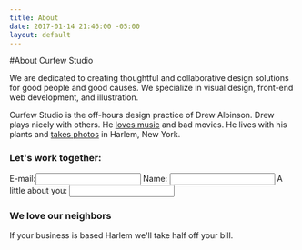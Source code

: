 ```yaml
---
title: About
date: 2017-01-14 21:46:00 -05:00
layout: default
---
```


#About Curfew Studio

We are dedicated to creating thoughtful and collaborative design solutions for good people and good causes. We specialize in visual design, front-end web development, and illustration.

Curfew Studio is the off-hours design practice of Drew Albinson. Drew plays nicely with others. He [loves music](http://spotify.com/user/curfewstudio "Follow Drew on Spotify") and bad movies. He lives with his plants and [takes photos](http://instagram.com/user/drewacreative "Follow Drew on Instagram") in Harlem, New York.


### Let's work together:
E-mail:<input>
Name: <input>
A little about you: <input>

### We love our neighbors
If your business is based Harlem we'll take half off your bill.
